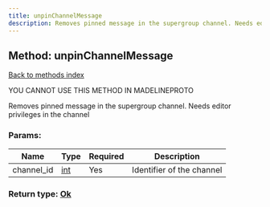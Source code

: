 ```yaml
---
title: unpinChannelMessage
description: Removes pinned message in the supergroup channel. Needs editor privileges in the channel
---
```

## Method: unpinChannelMessage  
[Back to methods index](index.md)


YOU CANNOT USE THIS METHOD IN MADELINEPROTO


Removes pinned message in the supergroup channel. Needs editor privileges in the channel

### Params:

| Name     |    Type       | Required | Description |
|----------|---------------|----------|-------------|
|channel\_id|[int](../types/int.md) | Yes|Identifier of the channel|


### Return type: [Ok](../types/Ok.md)

